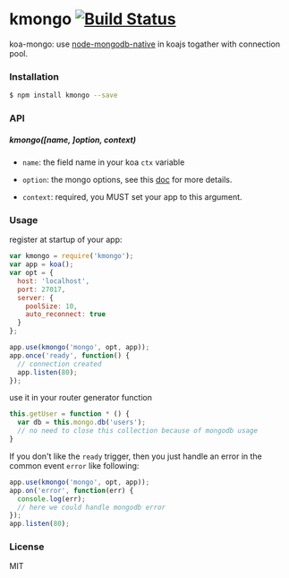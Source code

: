 
kmongo [![Build Status](https://travis-ci.org/yorkie/node-kmongo.svg?branch=master)](https://travis-ci.org/yorkie/node-kmongo)
=============
koa-mongo: use [node-mongodb-native](https://github.com/mongodb/node-mongodb-native) in koajs togather with connection pool.

### Installation
```sh
$ npm install kmongo --save
```

### API

##### kmongo([name, ]option, context)

* `name`: the field name in your koa `ctx` variable

* `option`: the mongo options, see this [doc](https://github.com/mongodb/node-mongodb-native/blob/master/docs/articles/MongoClient.md) for more details.

* `context`: required, you MUST set your app to this argument.

### Usage

register at startup of your app:
```js
var kmongo = require('kmongo');
var app = koa();
var opt = {
  host: 'localhost',
  port: 27017,
  server: {
    poolSize: 10,
    auto_reconnect: true
  }
};

app.use(kmongo('mongo', opt, app));
app.once('ready', function() {
  // connection created
  app.listen(80);
});
```

use it in your router generator function
```js
this.getUser = function * () {
  var db = this.mongo.db('users');
  // no need to close this collection because of mongodb usage
}
```

If you don't like the `ready` trigger, then you just handle an error in the common event `error` like following:

```js
app.use(kmongo('mongo', opt, app));
app.on('error', function(err) {
  console.log(err);
  // here we could handle mongodb error
});
app.listen(80);
```

### License
MIT
